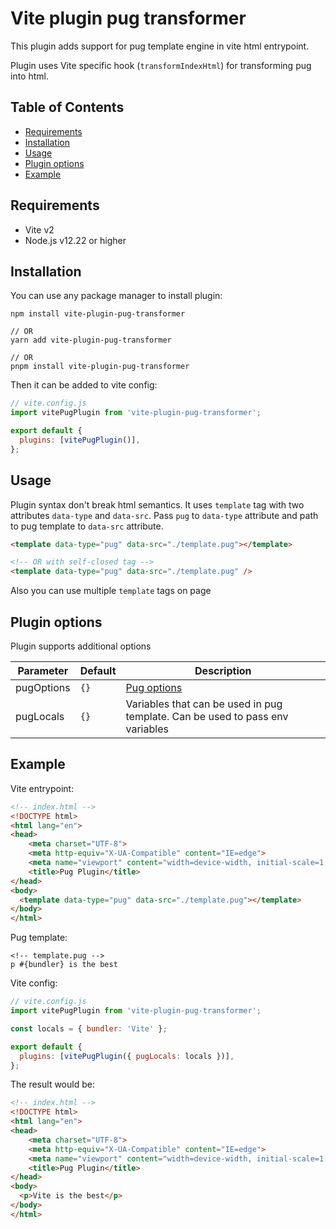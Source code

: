 # Vite plugin pug transformer
This plugin adds support for pug template engine in vite html entrypoint.

Plugin uses Vite specific hook (`transformIndexHtml`) for transforming pug into html.

## Table of Contents
- [Requirements](#requirements)
- [Installation](#installation)
- [Usage](#usage)
- [Plugin options](#plugin-options)
- [Example](#example)


## Requirements
- Vite v2
- Node.js v12.22 or higher

## Installation
You can use any package manager to install plugin:

```
npm install vite-plugin-pug-transformer

// OR
yarn add vite-plugin-pug-transformer

// OR
pnpm install vite-plugin-pug-transformer
```

Then it can be added to vite config:

```js
// vite.config.js
import vitePugPlugin from 'vite-plugin-pug-transformer';

export default {
  plugins: [vitePugPlugin()],
};
```

## Usage
Plugin syntax don't break html semantics.
It uses `template` tag with two attributes `data-type` and `data-src`.
Pass `pug` to `data-type` attribute and path to pug template to `data-src` attribute.

```html
<template data-type="pug" data-src="./template.pug"></template>

<!-- OR with self-closed tag -->
<template data-type="pug" data-src="./template.pug" />
```

Also you can use multiple `template` tags on page

## Plugin options
Plugin supports additional options

| Parameter  | Default | Description
| ---------- | ------- | -----------
| pugOptions | `{}`    | [Pug options](https://pugjs.org/api/reference.html#options)
| pugLocals  | `{}`    | Variables that can be used in pug template. Can be used to pass env variables

## Example
Vite entrypoint:

```html
<!-- index.html -->
<!DOCTYPE html>
<html lang="en">
<head>
    <meta charset="UTF-8">
    <meta http-equiv="X-UA-Compatible" content="IE=edge">
    <meta name="viewport" content="width=device-width, initial-scale=1.0">
    <title>Pug Plugin</title>
</head>
<body>
  <template data-type="pug" data-src="./template.pug"></template>
</body>
</html>
```
Pug template:
```
<!-- template.pug -->
p #{bundler} is the best
```

Vite config:
```js
// vite.config.js
import vitePugPlugin from 'vite-plugin-pug-transformer';

const locals = { bundler: 'Vite' };

export default {
  plugins: [vitePugPlugin({ pugLocals: locals })],
};
```

The result would be:
```html
<!-- index.html -->
<!DOCTYPE html>
<html lang="en">
<head>
    <meta charset="UTF-8">
    <meta http-equiv="X-UA-Compatible" content="IE=edge">
    <meta name="viewport" content="width=device-width, initial-scale=1.0">
    <title>Pug Plugin</title>
</head>
<body>
  <p>Vite is the best</p>
</body>
</html>
```
